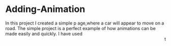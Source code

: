 # Adding-Animation
In 
this project
I created a simple p
age,where a car will
 appear to move on a road. 
The simple project is a perfect
 example of how animations 
can be made easily and quickly.
 I have used <marquee> 
tag for creating 
this simple animation. 
